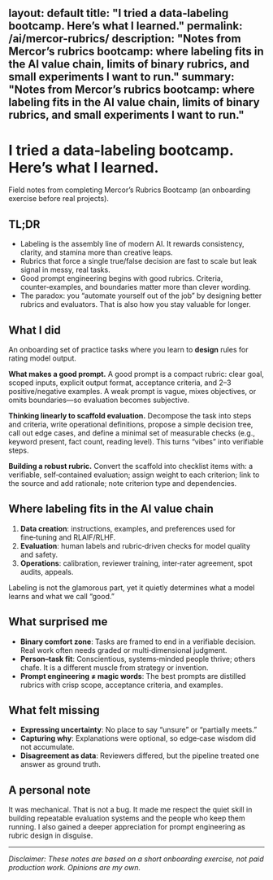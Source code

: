 layout: default
title: "I tried a data‑labeling bootcamp. Here’s what I learned."
permalink: /ai/mercor-rubrics/
description: "Notes from Mercor’s rubrics bootcamp: where labeling fits in the AI value chain, limits of binary rubrics, and small experiments I want to run."
summary: "Notes from Mercor’s rubrics bootcamp: where labeling fits in the AI value chain, limits of binary rubrics, and small experiments I want to run."
---

# I tried a data‑labeling bootcamp. Here’s what I learned.

Field notes from completing Mercor’s Rubrics Bootcamp (an onboarding exercise before real projects).

## TL;DR

- Labeling is the assembly line of modern AI. It rewards consistency, clarity, and stamina more than creative leaps.
- Rubrics that force a single true/false decision are fast to scale but leak signal in messy, real tasks.
- Good prompt engineering begins with good rubrics. Criteria, counter‑examples, and boundaries matter more than clever wording.
- The paradox: you “automate yourself out of the job” by designing better rubrics and evaluators. That is also how you stay valuable for longer.

## What I did

An onboarding set of practice tasks where you  learn to **design**  rules for rating model output.

**What makes a good prompt.** A good prompt is a compact rubric: clear goal, scoped inputs, explicit output format, acceptance criteria, and 2–3 positive/negative examples. A weak prompt is vague, mixes objectives, or omits boundaries—so evaluation becomes subjective.

**Thinking linearly to scaffold evaluation.** Decompose the task into steps and criteria, write operational definitions, propose a simple decision tree, call out edge cases, and define a minimal set of measurable checks (e.g., keyword present, fact count, reading level). This turns “vibes” into verifiable steps.

**Building a robust rubric.** Convert the scaffold into checklist items with: a verifiable, self‑contained evaluation; assign weight to each criterion; link to the source and add rationale; note criterion type and dependencies.

## Where labeling fits in the AI value chain

1. **Data creation**: instructions, examples, and preferences used for fine‑tuning and RLAIF/RLHF.
2. **Evaluation**: human labels and rubric‑driven checks for model quality and safety.
3. **Operations**: calibration, reviewer training, inter‑rater agreement, spot audits, appeals.

Labeling is not the glamorous part, yet it quietly determines what a model learns and what we call “good.”

## What surprised me

- **Binary comfort zone**: Tasks are framed to end in a verifiable decision. Real work often needs graded or multi‑dimensional judgment.
- **Person–task fit**: Conscientious, systems‑minded people thrive; others chafe. It is a different muscle from strategy or invention.
- **Prompt engineering ≠ magic words**: The best prompts are distilled rubrics with crisp scope, acceptance criteria, and examples.

## What felt missing

- **Expressing uncertainty**: No place to say “unsure” or “partially meets.”
- **Capturing why**: Explanations were optional, so edge‑case wisdom did not accumulate.
- **Disagreement as data**: Reviewers differed, but the pipeline treated one answer as ground truth.

## A personal note

It was mechanical. That is not a bug. It made me respect the quiet skill in building repeatable evaluation systems and the people who keep them running. I also gained a deeper appreciation for prompt engineering as rubric design in disguise.

---

*Disclaimer: These notes are based on a short onboarding exercise, not paid production work. Opinions are my own.*
